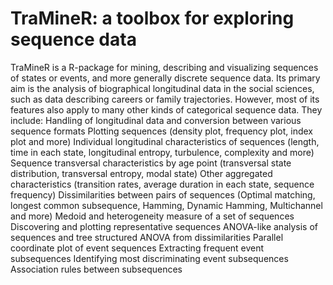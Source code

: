 TraMineR: a toolbox for exploring sequence data
=========================================
TraMineR is a R-package for mining, describing and visualizing sequences of states or events, and more generally discrete sequence data. Its primary aim is the analysis of biographical longitudinal data in the social sciences, such as data describing careers or family trajectories. However, most of its features also apply to many other kinds of categorical sequence data. They include:
Handling of longitudinal data and conversion between various sequence formats
Plotting sequences (density plot, frequency plot, index plot and more)
Individual longitudinal characteristics of sequences (length, time in each state, longitudinal entropy, turbulence, complexity and more)
Sequence transversal characteristics by age point (transversal state distribution, transversal entropy, modal state)
Other aggregated characteristics (transition rates, average duration in each state, sequence frequency)
Dissimilarities between pairs of sequences (Optimal matching, longest common subsequence, Hamming, Dynamic Hamming, Multichannel and more)
Medoid and heterogeneity measure of a set of sequences
Discovering and plotting representative sequences
ANOVA-like analysis of sequences and tree structured ANOVA from dissimilarities
Parallel coordinate plot of event sequences
Extracting frequent event subsequences
Identifying most discriminating event subsequences
Association rules between subsequences
